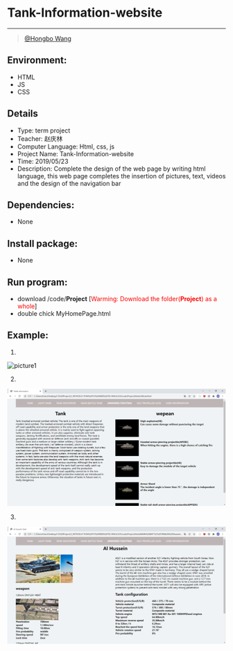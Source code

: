 # **Tank-Information-website**

-----

>[@Hongbo Wang ](https://github.com/BOBWang1117)
>
>  

## **Environment:**

- HTML
- JS
- CSS

## **Details**

- Type: term project
- Teacher: 赵庆林
- Computer Language: Html, css, js
- Project Name: Tank-Information-website
- Time: 2019/05/23
- Description: Complete the design of the web page by writing html language, this web page completes the insertion of pictures, text, videos and the design of the navigation bar

## **Dependencies:** 

- None



## **Install package:**

- None




## **Run program:**

- download /code/**Project** [<font color=red>Warming: Download the folder(**Project**) as a whole</font>]
- double chick MyHomePage.html



## **Example:**

1. 
![picture1](./picture/1.PNG)

   

2. 
![picture1](./picture/2.PNG)

   

3. 
![picture1](./picture/3.PNG)

